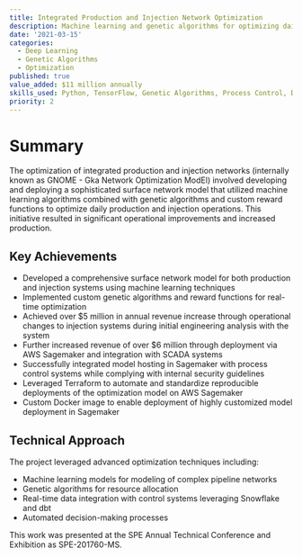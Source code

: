 ```yaml
---
title: Integrated Production and Injection Network Optimization
description: Machine learning and genetic algorithms for optimizing daily production and injection operations
date: '2021-03-15'
categories:
  - Deep Learning
  - Genetic Algorithms
  - Optimization
published: true
value_added: $11 million annually
skills_used: Python, TensorFlow, Genetic Algorithms, Process Control, Docker, Sagemaker, Terraform
priority: 2
---
```


# Summary

The optimization of integrated production and injection networks (internally known as GNOME - Gka Network Optimization ModEl) involved developing and deploying a sophisticated surface network model that utilized machine learning algorithms combined with genetic algorithms and custom reward functions to optimize daily production and injection operations. This initiative resulted in significant operational improvements and increased production.

## Key Achievements

- Developed a comprehensive surface network model for both production and injection systems using machine learning techniques
- Implemented custom genetic algorithms and reward functions for real-time optimization
- Achieved over $5 million in annual revenue increase through operational changes to injection systems during initial engineering analysis with the system
- Further increased revenue of over $6 million through deployment via AWS Sagemaker and integration with SCADA systems
- Successfully integrated model hosting in Sagemaker with process control systems while complying with internal security guidelines
- Leveraged Terraform to automate and standardize reproducible deployments of the optimization model on AWS Sagemaker
- Custom Docker image to enable deployment of highly customized model deployment in Sagemaker

## Technical Approach

The project leveraged advanced optimization techniques including:

- Machine learning models for modeling of complex pipeline networks
- Genetic algorithms for resource allocation
- Real-time data integration with control systems leveraging Snowflake and dbt
- Automated decision-making processes

This work was presented at the SPE Annual Technical Conference and Exhibition as SPE-201760-MS.
